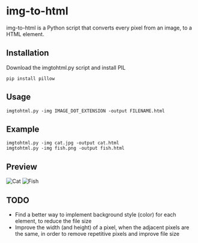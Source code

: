 # img-to-html

img-to-html is a Python script that converts every pixel from an image, to a HTML element.

## Installation

Download the imgtohtml.py script and install PIL

```
pip install pillow
```

## Usage

```
imgtohtml.py -img IMAGE_DOT_EXTENSION -output FILENAME.html
```

## Example

```
imgtohtml.py -img cat.jpg -output cat.html
imgtohtml.py -img fish.png -output fish.html
```

## Preview

![Cat](https://media.giphy.com/media/J1dllY9a4aSWQZUeMU/giphy.gif)
![Fish](https://media.giphy.com/media/JUk9HGd22CPeAVkzJB/giphy.gif)

## TODO

- Find a better way to implement background style (color) for each element, to reduce the file size
- Improve the width (and height) of a pixel, when the adjacent pixels are the same, in order to remove repetitive pixels and improve file size 
